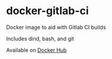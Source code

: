 # docker-gitlab-ci

Docker image to aid with Gitlab CI builds

Includes dind, bash, and git

Available on [Docker Hub](https://hub.docker.com/r/scuttlebyte/docker-gitlab-ci)
